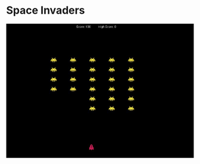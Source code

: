 # Space Invaders
![snowman](https://raw.githubusercontent.com/baloneyspaceshuttle/2BCT-Space-Invaders/master/img/img1.JPG)